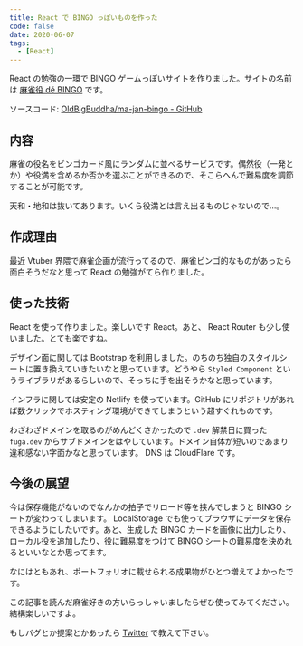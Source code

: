```yaml
---
title: React で BINGO っぽいものを作った
code: false
date: 2020-06-07
tags:
  - [React]
---
```

React の勉強の一環で BINGO ゲームっぽいサイトを作りました。サイトの名前は [麻雀役 dé BINGO](https://yakubingo.fuga.dev/) です。

ソースコード: [OldBigBuddha/ma-jan-bingo - GitHub](https://github.com/OldBigBuddha/ma-jan-bingo)

## 内容

麻雀の役名をビンゴカード風にランダムに並べるサービスです。偶然役（一発とか）や役満を含めるか否かを選ぶことができるので、そこらへんで難易度を調節することが可能です。

天和・地和は抜いてあります。いくら役満とは言え出るものじゃないので…。

## 作成理由

最近 Vtuber 界隈で麻雀企画が流行ってるので、麻雀ビンゴ的なものがあったら面白そうだなと思って React の勉強がてら作りました。

## 使った技術

React を使って作りました。楽しいです React。あと、 React Router も少し使いました。とても楽ですね。

デザイン面に関しては Bootstrap を利用しました。のちのち独自のスタイルシートに置き換えていきたいなと思っています。どうやら `Styled Component` というライブラリがあるらしいので、そっちに手を出そうかなと思っています。

インフラに関しては安定の Netlify を使っています。GitHub にリポジトリがあれば数クリックでホスティング環境ができてしまうという超すぐれものです。

わざわざドメインを取るのがめんどくさかったので `.dev` 解禁日に買った `fuga.dev` からサブドメインをはやしています。ドメイン自体が短いのであまり違和感ない字面かなと思っています。 DNS は CloudFlare です。

## 今後の展望

今は保存機能がないのでなんかの拍子でリロード等を挟んでしまうと BINGO シートが変わってしまいます。 LocalStorage でも使ってブラウザにデータを保存できるようにしたいです。あと、生成した BINGO カードを画像に出力したり、ローカル役を追加したり、役に難易度をつけて BINGO シートの難易度を決めれるといいなとか思ってます。

なにはともあれ、ポートフォリオに載せられる成果物がひとつ増えてよかったです。

この記事を読んだ麻雀好きの方いらっしゃいましたらぜひ使ってみてください。結構楽しいですよ。

もしバグとか提案とかあったら [Twitter](https://twitter.com/OldBigBuddha) で教えて下さい。
